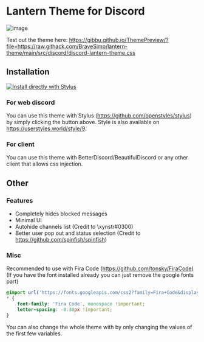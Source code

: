 # Lantern Theme for Discord 

![image](https://user-images.githubusercontent.com/76597257/116228561-1e2d9400-a75e-11eb-9370-b1f28b3c7df0.png)

Test out the theme here: https://gibbu.github.io/ThemePreview/?file=https://raw.githack.com/BraveSimp/lantern-theme/main/src/discord/discord-lantern-theme.css

## Installation

[![Install directly with Stylus](https://img.shields.io/badge/Install%20directly%20with-Stylus-00adad.svg)](https://raw.githubusercontent.com/Gitleptune/lantern-theme/main/src/discord/discord-lantern-theme.user.css)

### For web discord

You can use this theme with Stylus (https://github.com/openstyles/stylus) by simply clicking the button above. Style is also available on https://userstyles.world/style/9.

### For client

You can use this theme with BetterDiscord/BeautifulDiscord or any other client that allows css injection.

## Other

### Features 

* Completely hides blocked messages
* Minimal UI
* Autohide channels list (Credit to \xynstr#0300)
* Better user pop out and status selection (Credit to https://github.com/spinfish/spinfish)

### Misc

Recommended to use with Fira Code (https://github.com/tonsky/FiraCode) (If you have the font installed already you can just remove the google fonts part)
```css
@import url('https://fonts.googleapis.com/css2?family=Fira+Code&display=swap');
* {
    font-family: 'Fira Code', monospace !important;
    letter-spacing: -0.30px !important;
}
```
You can also change the whole theme with by only changing the values of the first few variables.
